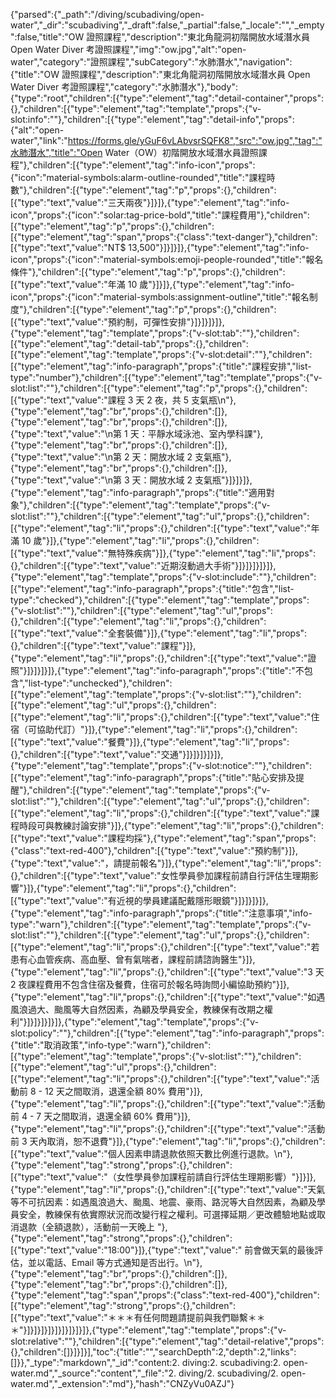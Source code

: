 {"parsed":{"_path":"/diving/scubadiving/open-water","_dir":"scubadiving","_draft":false,"_partial":false,"_locale":"","_empty":false,"title":"OW 證照課程","description":"東北角龍洞初階開放水域潛水員 Open Water Diver 考證照課程","img":"ow.jpg","alt":"open-water","category":"證照課程","subCategory":"水肺潛水","navigation":{"title":"OW 證照課程","description":"東北角龍洞初階開放水域潛水員 Open Water Diver 考證照課程","category":"水肺潛水"},"body":{"type":"root","children":[{"type":"element","tag":"detail-container","props":{},"children":[{"type":"element","tag":"template","props":{"v-slot:info":""},"children":[{"type":"element","tag":"detail-info","props":{"alt":"open-water","link":"https://forms.gle/yGuF6vLAbvsrSQFK8","src":"ow.jpg","tag":"水肺潛水","title":"Open Water（OW）初階開放水域潛水員證照課程"},"children":[{"type":"element","tag":"info-icon","props":{"icon":"material-symbols:alarm-outline-rounded","title":"課程時數"},"children":[{"type":"element","tag":"p","props":{},"children":[{"type":"text","value":"三天兩夜"}]}]},{"type":"element","tag":"info-icon","props":{"icon":"solar:tag-price-bold","title":"課程費用"},"children":[{"type":"element","tag":"p","props":{},"children":[{"type":"element","tag":"span","props":{"class":"text-danger"},"children":[{"type":"text","value":"NT$ 13,500"}]}]}]},{"type":"element","tag":"info-icon","props":{"icon":"material-symbols:emoji-people-rounded","title":"報名條件"},"children":[{"type":"element","tag":"p","props":{},"children":[{"type":"text","value":"年滿 10 歲"}]}]},{"type":"element","tag":"info-icon","props":{"icon":"material-symbols:assignment-outline","title":"報名制度"},"children":[{"type":"element","tag":"p","props":{},"children":[{"type":"text","value":"預約制，可彈性安排"}]}]}]}]},{"type":"element","tag":"template","props":{"v-slot:tab":""},"children":[{"type":"element","tag":"detail-tab","props":{},"children":[{"type":"element","tag":"template","props":{"v-slot:detail":""},"children":[{"type":"element","tag":"info-paragraph","props":{"title":"課程安排","list-type":"number"},"children":[{"type":"element","tag":"template","props":{"v-slot:list":""},"children":[{"type":"element","tag":"p","props":{},"children":[{"type":"text","value":"課程 3 天 2 夜，共 5 支氣瓶\n"},{"type":"element","tag":"br","props":{},"children":[]},{"type":"element","tag":"br","props":{},"children":[]},{"type":"text","value":"\n第 1 天：平靜水域泳池、室內學科課"},{"type":"element","tag":"br","props":{},"children":[]},{"type":"text","value":"\n第 2 天：開放水域 2 支氣瓶"},{"type":"element","tag":"br","props":{},"children":[]},{"type":"text","value":"\n第 3 天：開放水域 2 支氣瓶"}]}]}]},{"type":"element","tag":"info-paragraph","props":{"title":"適用對象"},"children":[{"type":"element","tag":"template","props":{"v-slot:list":""},"children":[{"type":"element","tag":"ul","props":{},"children":[{"type":"element","tag":"li","props":{},"children":[{"type":"text","value":"年滿 10 歲"}]},{"type":"element","tag":"li","props":{},"children":[{"type":"text","value":"無特殊疾病"}]},{"type":"element","tag":"li","props":{},"children":[{"type":"text","value":"近期沒動過大手術"}]}]}]}]}]},{"type":"element","tag":"template","props":{"v-slot:include":""},"children":[{"type":"element","tag":"info-paragraph","props":{"title":"包含","list-type":"checked"},"children":[{"type":"element","tag":"template","props":{"v-slot:list":""},"children":[{"type":"element","tag":"ul","props":{},"children":[{"type":"element","tag":"li","props":{},"children":[{"type":"text","value":"全套裝備"}]},{"type":"element","tag":"li","props":{},"children":[{"type":"text","value":"課程"}]},{"type":"element","tag":"li","props":{},"children":[{"type":"text","value":"證照"}]}]}]}]},{"type":"element","tag":"info-paragraph","props":{"title":"不包含","list-type":"unchecked"},"children":[{"type":"element","tag":"template","props":{"v-slot:list":""},"children":[{"type":"element","tag":"ul","props":{},"children":[{"type":"element","tag":"li","props":{},"children":[{"type":"text","value":"住宿（可協助代訂）"}]},{"type":"element","tag":"li","props":{},"children":[{"type":"text","value":"餐費"}]},{"type":"element","tag":"li","props":{},"children":[{"type":"text","value":"交通"}]}]}]}]}]},{"type":"element","tag":"template","props":{"v-slot:notice":""},"children":[{"type":"element","tag":"info-paragraph","props":{"title":"貼心安排及提醒"},"children":[{"type":"element","tag":"template","props":{"v-slot:list":""},"children":[{"type":"element","tag":"ul","props":{},"children":[{"type":"element","tag":"li","props":{},"children":[{"type":"text","value":"課程時段可與教練討論安排"}]},{"type":"element","tag":"li","props":{},"children":[{"type":"text","value":"課程均採"},{"type":"element","tag":"span","props":{"class":"text-red-400"},"children":[{"type":"text","value":"預約制"}]},{"type":"text","value":"，請提前報名"}]},{"type":"element","tag":"li","props":{},"children":[{"type":"text","value":"女性學員參加課程前請自行評估生理期影響"}]},{"type":"element","tag":"li","props":{},"children":[{"type":"text","value":"有近視的學員建議配戴隱形眼鏡"}]}]}]}]},{"type":"element","tag":"info-paragraph","props":{"title":"注意事項","info-type":"warn"},"children":[{"type":"element","tag":"template","props":{"v-slot:list":""},"children":[{"type":"element","tag":"ul","props":{},"children":[{"type":"element","tag":"li","props":{},"children":[{"type":"text","value":"若患有心血管疾病、高血壓、曾有氣喘者，課程前請諮詢醫生"}]},{"type":"element","tag":"li","props":{},"children":[{"type":"text","value":"3 天 2 夜課程費用不包含住宿及餐費，住宿可於報名時詢問小編協助預約"}]},{"type":"element","tag":"li","props":{},"children":[{"type":"text","value":"如遇風浪過大、颱風等大自然因素，為顧及學員安全，教練保有改期之權利"}]}]}]}]}]},{"type":"element","tag":"template","props":{"v-slot:policy":""},"children":[{"type":"element","tag":"info-paragraph","props":{"title":"取消政策","info-type":"warn"},"children":[{"type":"element","tag":"template","props":{"v-slot:list":""},"children":[{"type":"element","tag":"ul","props":{},"children":[{"type":"element","tag":"li","props":{},"children":[{"type":"text","value":"活動前 8 - 12 天之間取消，退還全額 80% 費用"}]},{"type":"element","tag":"li","props":{},"children":[{"type":"text","value":"活動前 4 - 7 天之間取消，退還全額 60% 費用"}]},{"type":"element","tag":"li","props":{},"children":[{"type":"text","value":"活動前 3 天內取消，恕不退費"}]},{"type":"element","tag":"li","props":{},"children":[{"type":"text","value":"個人因素申請退款依照天數比例進行退款。\n"},{"type":"element","tag":"strong","props":{},"children":[{"type":"text","value":"（女性學員參加課程前請自行評估生理期影響）"}]}]},{"type":"element","tag":"li","props":{},"children":[{"type":"text","value":"天氣等不可抗因素：如遇風浪過大、颱風、地震、豪雨、路況等大自然因素，為顧及學員安全，教練保有依實際狀況而改變行程之權利。可選擇延期／更改體驗地點或取消退款（全額退款），活動前一天晚上 "},{"type":"element","tag":"strong","props":{},"children":[{"type":"text","value":"18:00"}]},{"type":"text","value":" 前會做天氣的最後評估，並以電話、Email 等方式通知是否出行。\n"},{"type":"element","tag":"br","props":{},"children":[]},{"type":"element","tag":"br","props":{},"children":[]},{"type":"element","tag":"span","props":{"class":"text-red-400"},"children":[{"type":"element","tag":"strong","props":{},"children":[{"type":"text","value":"＊＊＊有任何問題請提前與我們聯繫＊＊＊"}]}]}]}]}]}]}]}]}]},{"type":"element","tag":"template","props":{"v-slot:relative":""},"children":[{"type":"element","tag":"detail-relative","props":{},"children":[]}]}]}],"toc":{"title":"","searchDepth":2,"depth":2,"links":[]}},"_type":"markdown","_id":"content:2. diving:2. scubadiving:2. open-water.md","_source":"content","_file":"2. diving/2. scubadiving/2. open-water.md","_extension":"md"},"hash":"CNZyVu0AZJ"}